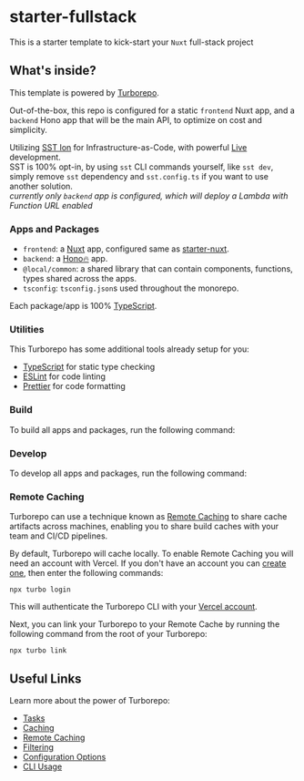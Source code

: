 # starter-fullstack

This is a starter template to kick-start your `Nuxt` full-stack project

## What's inside?

This template is powered by [Turborepo](https://turbo.build/repo).

Out-of-the-box, this repo is configured for a static `frontend` Nuxt app, and a `backend` Hono app that will be the main API, to optimize on cost and simplicity.

Utilizing [SST Ion](https://ion.sst.dev/) for Infrastructure-as-Code, with powerful [Live](https://ion.sst.dev/docs/live/) development.  
SST is 100% opt-in, by using `sst` CLI commands yourself, like `sst dev`,  
simply remove `sst` dependency and `sst.config.ts` if you want to use another solution.  
*currently only `backend` app is configured, which will deploy a Lambda with Function URL enabled*

### Apps and Packages

- `frontend`: a [Nuxt](https://nuxt.com/) app, configured same as [starter-nuxt](https://github.com/NamesMT/starter-nuxt).
- `backend`: a [Hono🔥](https://hono.dev/) app.
- `@local/common`: a shared library that can contain components, functions, types shared across the apps.
- `tsconfig`: `tsconfig.json`s used throughout the monorepo.

Each package/app is 100% [TypeScript](https://www.typescriptlang.org/).

### Utilities

This Turborepo has some additional tools already setup for you:
- [TypeScript](https://www.typescriptlang.org/) for static type checking
- [ESLint](https://eslint.org/) for code linting
- [Prettier](https://prettier.io) for code formatting

### Build

To build all apps and packages, run the following command:

### Develop

To develop all apps and packages, run the following command:

### Remote Caching

Turborepo can use a technique known as [Remote Caching](https://turbo.build/repo/docs/core-concepts/remote-caching) to share cache artifacts across machines, enabling you to share build caches with your team and CI/CD pipelines.

By default, Turborepo will cache locally. To enable Remote Caching you will need an account with Vercel. If you don't have an account you can [create one](https://vercel.com/signup), then enter the following commands:

```
npx turbo login
```

This will authenticate the Turborepo CLI with your [Vercel account](https://vercel.com/docs/concepts/personal-accounts/overview).

Next, you can link your Turborepo to your Remote Cache by running the following command from the root of your Turborepo:

```
npx turbo link
```

## Useful Links

Learn more about the power of Turborepo:

- [Tasks](https://turbo.build/repo/docs/core-concepts/monorepos/running-tasks)
- [Caching](https://turbo.build/repo/docs/core-concepts/caching)
- [Remote Caching](https://turbo.build/repo/docs/core-concepts/remote-caching)
- [Filtering](https://turbo.build/repo/docs/core-concepts/monorepos/filtering)
- [Configuration Options](https://turbo.build/repo/docs/reference/configuration)
- [CLI Usage](https://turbo.build/repo/docs/reference/command-line-reference)
